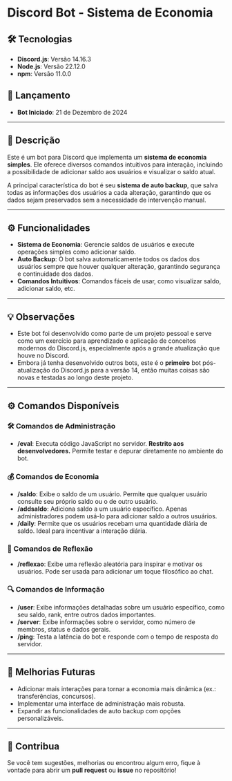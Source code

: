 # Discord Bot - Sistema de Economia

## 🛠️ Tecnologias

- **Discord.js**: Versão 14.16.3
- **Node.js**: Versão 22.12.0
- **npm**: Versão 11.0.0

## 📅 Lançamento

- **Bot Iniciado**: 21 de Dezembro de 2024

---

## 📜 Descrição

Este é um bot para Discord que implementa um **sistema de economia simples**. Ele oferece diversos comandos intuitivos para interação, incluindo a possibilidade de adicionar saldo aos usuários e visualizar o saldo atual. 

A principal característica do bot é seu **sistema de auto backup**, que salva todas as informações dos usuários a cada alteração, garantindo que os dados sejam preservados sem a necessidade de intervenção manual.

---

## ⚙️ Funcionalidades

- **Sistema de Economia**: Gerencie saldos de usuários e execute operações simples como adicionar saldo.
- **Auto Backup**: O bot salva automaticamente todos os dados dos usuários sempre que houver qualquer alteração, garantindo segurança e continuidade dos dados.
- **Comandos Intuitivos**: Comandos fáceis de usar, como visualizar saldo, adicionar saldo, etc.

---

## 💡 Observações

- Este bot foi desenvolvido como parte de um projeto pessoal e serve como um exercício para aprendizado e aplicação de conceitos modernos do Discord.js, especialmente após a grande atualização que houve no Discord.
- Embora já tenha desenvolvido outros bots, este é o **primeiro** bot pós-atualização do Discord.js para a versão 14, então muitas coisas são novas e testadas ao longo deste projeto.

---

## ⚙️ Comandos Disponíveis

### 🛠️ Comandos de Administração
- **/eval**: Executa código JavaScript no servidor. **Restrito aos desenvolvedores.** Permite testar e depurar diretamente no ambiente do bot.

### 💰 Comandos de Economia
- **/saldo**: Exibe o saldo de um usuário. Permite que qualquer usuário consulte seu próprio saldo ou o de outro usuário.
- **/addsaldo**: Adiciona saldo a um usuário específico. Apenas administradores podem usá-lo para adicionar saldo a outros usuários.
- **/daily**: Permite que os usuários recebam uma quantidade diária de saldo. Ideal para incentivar a interação diária.

### 🧠 Comandos de Reflexão
- **/reflexao**: Exibe uma reflexão aleatória para inspirar e motivar os usuários. Pode ser usada para adicionar um toque filosófico ao chat.

### 🔍 Comandos de Informação
- **/user**: Exibe informações detalhadas sobre um usuário específico, como seu saldo, rank, entre outros dados importantes.
- **/server**: Exibe informações sobre o servidor, como número de membros, status e dados gerais.
- **/ping**: Testa a latência do bot e responde com o tempo de resposta do servidor.

---

## 🚀 Melhorias Futuras

- Adicionar mais interações para tornar a economia mais dinâmica (ex.: transferências, concursos).
- Implementar uma interface de administração mais robusta.
- Expandir as funcionalidades de auto backup com opções personalizáveis.

---

## 💬 Contribua

Se você tem sugestões, melhorias ou encontrou algum erro, fique à vontade para abrir um **pull request** ou **issue** no repositório!